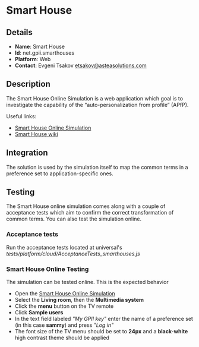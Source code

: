 # Smart House

## Details

* __Name__: Smart House
* __Id__: net.gpii.smarthouses
* __Platform__: Web
* __Contact__: Evgeni Tsakov <etsakov@asteasolutions.com>

## Description
The Smart House Online Simulation is a web application which goal is to investigate the capability of the “auto-personalization from profile” (APfP).

Useful links:

  * [Smart House Online Simulation](https://smarthouse.remex.hdm-stuttgart.de)
  * [Smart House wiki](http://wiki.gpii.net/w/Smart_House_Online_Simulation)

## Integration
The solution is used by the simulation itself to map the common terms in a preference set to application-specific ones.

## Testing
The Smart House online simulation comes along with a couple of acceptance tests which aim to confirm the correct transformation of common terms. You can also test the simulation online.

### Acceptance tests

Run the acceptance tests located at universal's _tests/platform/cloud/AcceptanceTests_smarthouses.js_

### Smart House Online Testing
The simulation can be tested online. This is the expected behavior

* Open the [Smart House Online Simulation](https://smarthouse.remex.hdm-stuttgart.de)
* Select the __Living room__, then the __Multimedia system__
* Click the __menu__ button on the TV remote
* Click __Sample users__
* In the text field labeled _"My GPII key"_ enter the name of a preference set (in this case __sammy__) and press _"Log in"_
* The font size of the TV menu should be set to __24px__ and a __black-white__ high contrast theme should be applied
